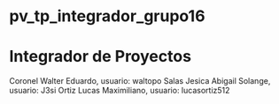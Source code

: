 # pv_tp_integrador_grupo16


# Integrador de Proyectos
Coronel Walter Eduardo, usuario: waltopo 
Salas Jesica Abigail Solange, usuario: J3si
Ortiz Lucas Maximiliano, usuario: lucasortiz512 